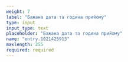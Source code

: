 ```yaml
---
weight: 7
label: "Бажана дата та година прийому"
type: input
input_type: text
placeholder: "Бажана дата та година прийому"
name: "entry.1021425913"
maxlength: 255
required: required
---
```

